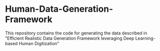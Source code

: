 # Human-Data-Generation-Framework
This repository contains the code for generating the data described in "Efficient Realistic Data Generation Framework leveraging Deep Learning-based Human Digitization"
